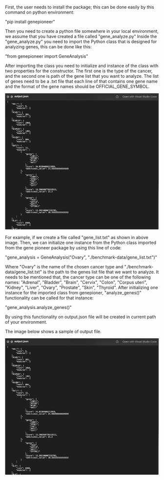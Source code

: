 First, the user needs to install the package; this can be done easily by this command on python environment: 

"pip install genepioneer"

Then you need to create a python file somewhere in your local environment, we assume that you have created a file called "gene_analyze.py"
Inside the "gene_analyze.py" you need to import the Python class that is designed for analyzing genes, this can be done like this:

"from genepioneer import GeneAnalysis"

After importing the class you need to initialize and instance of the class with two properties for the constructor. The first one is the type of the cancer, and the second one is path of the gene list that you want to analyze. The list of genes need to be a .txt file that each line of that contains one gene name and the format of the gene names should be OFFICIAL_GENE_SYMBOL.

![alt text](image.png)

For example, if we create a file called "gene_list.txt" as shown in above image. Then, we can initialize one instance from the Python class imported from the gene pioneer package by using this line of code: 

"gene_analysis = GeneAnalysis("Ovary", "./benchmark-data/gene_list.txt")"

Where "Ovary" is the name of the chosen cancer type and "./benchmark-data/gene_list.txt" is the path to the genes list file that we want to analyze.
It needs to be mentioned that, the cancer type can be one of the following names: "Adrenal", "Bladder", "Brain", "Cervix", "Colon", "Corpus uteri", "Kidney", "Liver", "Ovary", "Prostate", "Skin", "Thyroid".
After initializing one instance for the imported class from genepioner, "analyze_genes()" functionality can be called for that instance:

"gene_analysis.analyze_genes()"

By using this functionality on output.json file will be created in current path of your environment. 

The image below shows a sample of output file.

![alt text](image-1.png)
